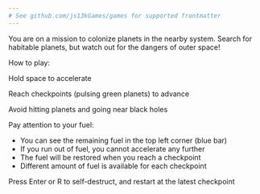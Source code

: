 ```yaml
---
# See github.com/js13kGames/games for supported frontmatter
---
```

You are on a mission to colonize planets in the nearby system.
Search for habitable planets, but watch out for the dangers of outer space!


How to play:

Hold space to accelerate

Reach checkpoints (pulsing green planets) to advance

Avoid hitting planets and going near black holes

Pay attention to your fuel:
- You can see the remaining fuel in the top left corner (blue bar)
- If you run out of fuel, you cannot accelerate any further
- The fuel will be restored when you reach a checkpoint
- Different amount of fuel is available for each checkpoint

Press Enter or R to self-destruct, and restart at the latest checkpoint